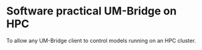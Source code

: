 # Software practical UM-Bridge on HPC

To allow any UM-Bridge client to control models running on an HPC cluster.
